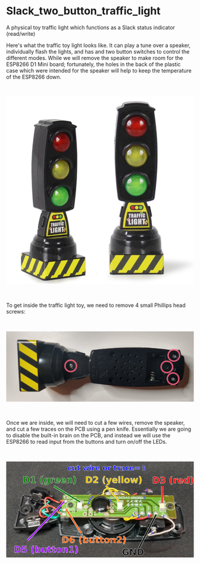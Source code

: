 # Slack_two_button_traffic_light
A physical toy traffic light which functions as a Slack status indicator (read/write)

Here's what the traffic toy light looks like. It can play a tune over a speaker, individually flash the lights, and has and two button switches to control the different modes. While we will remove the speaker to make room for the ESP8266 D1 Mini board; fortunately, the holes in the back of the plastic case which were intended for the speaker will help to keep the temperature of the ESP8266 down. 

<br>

![traffic light toy](https://github.com/willblev/Slack_two_button_traffic_light/blob/main/images/traffic_light_toy.jpg?raw=true)

<br>

To get inside the traffic light toy, we need to remove 4 small Phillips head screws: 

<br>

![traffic light screws](https://github.com/willblev/Slack_two_button_traffic_light/blob/main/images/traffic_light_screws.png?raw=true)

<br>

Once we are inside, we will need to cut a few wires, remove the speaker, and cut a few traces on the PCB using a pen knife. Essentially we are going to disable the built-in brain on the PCB, and instead we will use the ESP8266 to read input from the buttons and turn on/off the LEDs.

<br>

![traffic light schematic](https://github.com/willblev/Slack_two_button_traffic_light/blob/main/images/traffic_light_schematic.png?raw=true)

<br>
